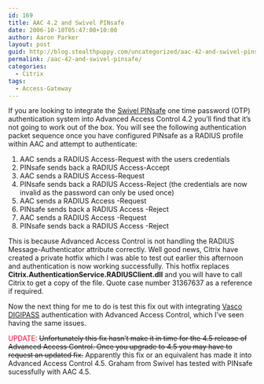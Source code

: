 ```yaml
---
id: 169
title: AAC 4.2 and Swivel PINsafe
date: 2006-10-10T05:47:00+10:00
author: Aaron Parker
layout: post
guid: http://blog.stealthpuppy.com/uncategorized/aac-42-and-swivel-pinsafe
permalink: /aac-42-and-swivel-pinsafe/
categories:
  - Citrix
tags:
  - Access-Gateway
---
```

If you are looking to integrate the [Swivel PINsafe](http://www.swivelsecure.com/?page=products) one time password (OTP) authentication system into Advanced Access Control 4.2 you&#8217;ll find that it&#8217;s not going to work out of the box. You will see the following authentication packet sequence once you have configured PINsafe as a RADIUS profile within AAC and attempt to authenticate:

  1. AAC sends a RADIUS Access-Request with the users credentials
  2. PINsafe sends back a RADIUS Access-Accept
  3. AAC sends a RADIUS Access-Request
  4. PINsafe sends back a RADIUS Access-Reject (the credentials are now invalid as the password can only be used once)
  5. AAC sends a RADIUS Access -Request
  6. PINsafe sends back a RADIUS Access -Reject
  7. AAC sends a RADIUS Access -Request
  8. PINsafe sends back a RADIUS Access -Reject

This is because Advanced Access Control is not handling the RADIUS Message-Authenticator attribute correctly. Well good news, Citrix have created a private hotfix which I was able to test out earlier this afternoon and authentication is now working successfully. This hotfix replaces **Citrix.AuthenticationService.RADIUSClient.dll** and you will have to call Citrix to get a copy of the file. Quote case number 31367637 as a reference if required.

Now the next thing for me to do is test this fix out with integrating [Vasco DIGIPASS](http://www.vasco.com/products/range.html) authentication with Advanced Access Control, which I&#8217;ve seen having the same issues.

<font color="#ff0033">UPDATE</font>: <strike>Unfortunately this fix hasn&#8217;t make it in time for the 4.5 release of Advanced Access Control. Once you upgrade to 4.5 you may have to request an updated fix.</strike> Apparently this fix or an equivalent has made it into Advanced Access Control 4.5. Graham from Swivel has tested with PINsafe sucessfully with AAC 4.5.